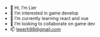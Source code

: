 - 👋 Hi, I’m Lier
- 👀 I’m interested in game develop
- 🌱 I’m currently learning react and vue
- 💞️ I’m looking to collaborate on game dev
- 📫 leeerh98@gmail.com


<!---
Elena-1998/Elena-1998 is a ✨ special ✨ repository because its `README.md` (this file) appears on your GitHub profile.
You can click the Preview link to take a look at your changes.
--->
